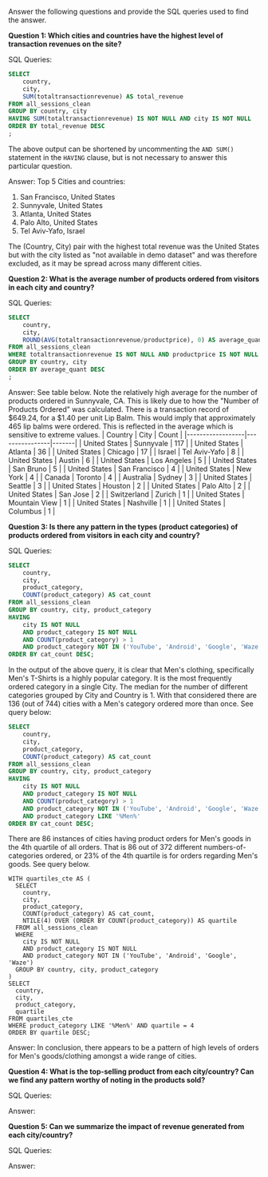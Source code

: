 Answer the following questions and provide the SQL queries used to find the answer.

    
**Question 1: Which cities and countries have the highest level of transaction revenues on the site?**


SQL Queries:
```sql
SELECT
	country,
	city,
	SUM(totaltransactionrevenue) AS total_revenue
FROM all_sessions_clean
GROUP BY country, city
HAVING SUM(totaltransactionrevenue) IS NOT NULL AND city IS NOT NULL
ORDER BY total_revenue DESC
;
```
The above output can be shortened by uncommenting the ```AND SUM()``` statement in the ```HAVING``` clause, but is not necessary to answer this particular question.  

Answer: Top 5 Cities and countries:

1. San Francisco, United States 
2. Sunnyvale, United States
3. Atlanta, United States
4. Palo Alto, United States
5. Tel Aviv-Yafo, Israel

The (Country, City) pair with the highest total revenue was the United States but with the city listed as "not available in demo dataset" and was therefore excluded, as it may be spread across many different cities. 


**Question 2: What is the average number of products ordered from visitors in each city and country?**


SQL Queries:
```sql
SELECT
	country,
	city,
	ROUND(AVG(totaltransactionrevenue/productprice), 0) AS average_quant
FROM all_sessions_clean 
WHERE totaltransactionrevenue IS NOT NULL AND productprice IS NOT NULL AND city IS NOT NULL
GROUP BY country, city
ORDER BY average_quant DESC
;
```
Answer:
See table below. Note the relatively high average for the number of products ordered in Sunnyvale, CA. This is likely due to how the "Number of Products Ordered" was calculated. There is a transaction record of $649.24, for a $1.40 per unit Lip Balm. This would imply that approximately 465 lip balms were ordered. This is reflected in the average which is sensitive to extreme values. 
| Country          | City           | Count |
|------------------|----------------|-------|
| United States    | Sunnyvale      | 117   |
| United States    | Atlanta        | 36    |
| United States    | Chicago        | 17    |
| Israel           | Tel Aviv-Yafo  | 8     |
| United States    | Austin         | 6     |
| United States    | Los Angeles    | 5     |
| United States    | San Bruno      | 5     |
| United States    | San Francisco  | 4     |
| United States    | New York       | 4     |
| Canada           | Toronto        | 4     |
| Australia        | Sydney         | 3     |
| United States    | Seattle        | 3     |
| United States    | Houston        | 2     |
| United States    | Palo Alto      | 2     |
| United States    | San Jose       | 2     |
| Switzerland      | Zurich         | 1     |
| United States    | Mountain View  | 1     |
| United States    | Nashville      | 1     |
| United States    | Columbus       | 1     |





**Question 3: Is there any pattern in the types (product categories) of products ordered from visitors in each city and country?**


SQL Queries:
```sql
SELECT
	country,
	city,
	product_category,
	COUNT(product_category) AS cat_count
FROM all_sessions_clean
GROUP BY country, city, product_category
HAVING 
	city IS NOT NULL 
	AND product_category IS NOT NULL 
	AND COUNT(product_category) > 1 
	AND product_category NOT IN ('YouTube', 'Android', 'Google', 'Waze')
ORDER BY cat_count DESC;
```
In the output of the above query, it is clear that Men's clothing, specifically Men's T-Shirts is a highly popular category. It is the most frequently ordered category in a single City.  The median for the number of different categories grouped by City and Country is 1. With that considered there are 136 (out of 744) cities with a Men's category ordered more than once. See query below:
```sql
SELECT
	country,
	city,
	product_category,
	COUNT(product_category) AS cat_count
FROM all_sessions_clean
GROUP BY country, city, product_category
HAVING 
	city IS NOT NULL 
	AND product_category IS NOT NULL
	AND COUNT(product_category) > 1
	AND product_category NOT IN ('YouTube', 'Android', 'Google', 'Waze')
	AND product_category LIKE '%Men%'
ORDER BY cat_count DESC;
```
There are 86 instances of cities having product orders for Men's goods in the 4th quartile of all orders. That is 86 out of 372 different numbers-of-categories ordered, or 23% of the 4th quartile is for orders regarding Men's goods. See query below. 
```spl
WITH quartiles_cte AS (
  SELECT
    country,
    city,
    product_category,
    COUNT(product_category) AS cat_count,
    NTILE(4) OVER (ORDER BY COUNT(product_category)) AS quartile
  FROM all_sessions_clean
  WHERE
    city IS NOT NULL 
    AND product_category IS NOT NULL
    AND product_category NOT IN ('YouTube', 'Android', 'Google', 'Waze')
  GROUP BY country, city, product_category
)
SELECT
  country,
  city,
  product_category,
  quartile
FROM quartiles_cte
WHERE product_category LIKE '%Men%' AND quartile = 4
ORDER BY quartile DESC;
```
Answer: 
In conclusion, there appears to be a pattern of high levels of orders for Men's goods/clothing amongst a wide range of cities. 





**Question 4: What is the top-selling product from each city/country? Can we find any pattern worthy of noting in the products sold?**


SQL Queries:



Answer:





**Question 5: Can we summarize the impact of revenue generated from each city/country?**

SQL Queries:



Answer:







